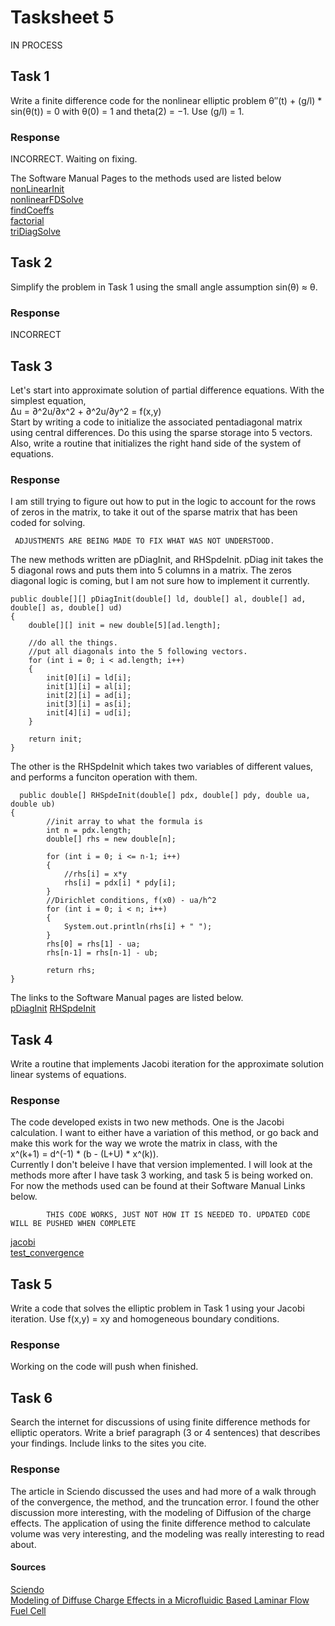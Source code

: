 # Tasksheet 5
 
 IN PROCESS
 
## Task 1
Write a finite difference code for the nonlinear elliptic problem
θ′′(t) + (g/l) * sin(θ(t)) = 0
with 
θ(0) = 1 and theta(2) = −1. Use (g/l) = 1.
### Response
INCORRECT. Waiting on fixing.   

      
The Software Manual Pages to the methods used are listed below           
[nonLinearInit](https://github.com/nicoleefleming/math5620/blob/master/SoftwareManual/nonLinearInit.md)         
[nonlinearFDSolve](https://github.com/nicoleefleming/math5620/blob/master/SoftwareManual/nonlinearFDSolve.md)          
[findCoeffs](https://github.com/nicoleefleming/math5620/blob/master/SoftwareManual/findCoeffs.md)         
[factorial](https://github.com/nicoleefleming/math5620/blob/master/SoftwareManual/factorial.md)        
[triDiagSolve](https://github.com/nicoleefleming/math5620/blob/master/SoftwareManual/triDiagSolve.md)        

## Task 2
Simplify the problem in Task 1 using the small angle assumption 
sin(θ) ≈ θ.
### Response
INCORRECT
## Task 3
 Let's start into approximate solution of partial difference equations. With the simplest equation,       
Δu = ∂^2u/∂x^2 + ∂^2u/∂y^2 = f(x,y)       
Start by writing a code to initialize the associated pentadiagonal matrix using central differences. Do this using the sparse storage into 5 vectors. Also, write a routine that initializes the right hand side of the system of equations.       
### Response   
I am still trying to figure out how to put in the logic to account for the rows of zeros in the matrix, to take it out of the sparse matrix that has been coded for solving. 

     ADJUSTMENTS ARE BEING MADE TO FIX WHAT WAS NOT UNDERSTOOD.

The new methods written are pDiagInit, and RHSpdeInit. pDiag init takes the 5 diagonal rows and puts them into 5 columns in a matrix. The zeros diagonal logic is coming, but I am not sure how to implement it currently.          
        
    public double[][] pDiagInit(double[] ld, double[] al, double[] ad, double[] as, double[] ud)
    {
        double[][] init = new double[5][ad.length];

        //do all the things.
        //put all diagonals into the 5 following vectors.
        for (int i = 0; i < ad.length; i++)
        {
            init[0][i] = ld[i];
            init[1][i] = al[i];
            init[2][i] = ad[i];
            init[3][i] = as[i];
            init[4][i] = ud[i];
        }

        return init;
    }
       
The other is the RHSpdeInit which takes two variables of different values, and performs a funciton operation with them.        
      
      public double[] RHSpdeInit(double[] pdx, double[] pdy, double ua, double ub)
    {
            //init array to what the formula is
            int n = pdx.length;
            double[] rhs = new double[n];

            for (int i = 0; i <= n-1; i++)
            {
                //rhs[i] = x*y
                rhs[i] = pdx[i] * pdy[i];
            }
            //Dirichlet conditions, f(x0) - ua/h^2
            for (int i = 0; i < n; i++)
            {
                System.out.println(rhs[i] + " ");
            }
            rhs[0] = rhs[1] - ua;
            rhs[n-1] = rhs[n-1] - ub;

            return rhs;
    }
    
The links to the Software Manual pages are listed below.        
[pDiagInit](https://github.com/nicoleefleming/math5620/tree/master/SoftwareManual/pDiagInit.md)
[RHSpdeInit](https://github.com/nicoleefleming/math5620/tree/master/SoftwareManual/RHSpdeInit.md)

## Task 4
Write a routine that implements Jacobi iteration for the approximate solution linear systems of equations.
### Response
The code developed exists in two new methods. One is the Jacobi calculation. I want to either have a variation of this method, or go back and make this work for the way we wrote the matrix in class, with the    
x^(k+1) = d^(-1) * (b - (L+U) * x^(k)).           
Currently I don't beleive I have that version implemented. I will look at the methods more after I have task 3 working, and task 5 is being worked on. For now the methods used can be found at their Software Manual Links below.       
    
        
            
            THIS CODE WORKS, JUST NOT HOW IT IS NEEDED TO. UPDATED CODE WILL BE PUSHED WHEN COMPLETE




[jacobi](https://github.com/nicoleefleming/math5620/tree/master/SoftwareManual/jacobi.md)    
[test_convergence](https://github.com/nicoleefleming/math5620/tree/master/SoftwareManual/test_convergence.md)    

## Task 5
Write a code that solves the elliptic problem in Task 1 using your Jacobi iteration. Use f(x,y) = xy and homogeneous boundary conditions.
### Response
Working on the code will push when finished.

## Task 6
Search the internet for discussions of using finite difference methods for elliptic operators. Write a brief paragraph (3 or 4 sentences) that describes your findings. Include links to the sites you cite.
### Response
The article in Sciendo discussed the uses and had more of a walk through of the convergence, the method, and the truncation error. I found the other discussion more interesting, with the modeling of Diffusion of the charge effects. The application of using the finite difference method to calculate volume was very interesting, and the modeling was really interesting to read about.

#### Sources
[Sciendo](https://content.sciendo.com/configurable/contentpage/journals$002famns$002f3$002f1$002farticle-p311.xmlSciendo)       
[Modeling of Diffuse Charge Effects in a Microfluidic Based Laminar Flow Fuel Cell](https://www.researchgate.net/publication/228821547_Modeling_of_Diffuse_Charge_Effects_in_a_Microfluidic_Based_Laminar_Flow_Fuel_Cell)       
